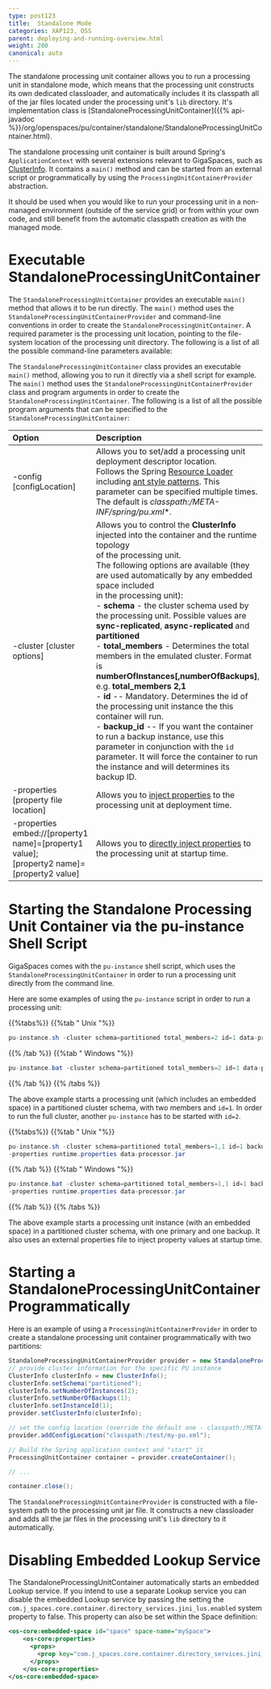 ```yaml
---
type: post123
title:  Standalone Mode
categories: XAP123, OSS
parent: deploying-and-running-overview.html
weight: 200
canonical: auto
---
```



 



The standalone processing unit container allows you to run a processing unit in standalone mode, which means that the processing unit constructs its own dedicated classloader, and automatically includes it its classpath all of the jar files located under the processing unit's `lib` directory.
It's implementation class is [StandaloneProcessingUnitContainer]({{% api-javadoc %}}/org/openspaces/pu/container/standalone/StandaloneProcessingUnitContainer.html).

The standalone processing unit container is built around Spring's `ApplicationContext` with several extensions relevant to GigaSpaces, such as [ClusterInfo](./obtaining-cluster-information.html).
It contains a `main()` method and can be started from an external script or programmatically by using the `ProcessingUnitContainerProvider` abstraction.

It should be used when you would like to run your processing unit in a non-managed environment (outside of the service grid) or from within your own code, and still benefit from the automatic classpath creation as with the managed mode.

# Executable StandaloneProcessingUnitContainer

The `StandaloneProcessingUnitContainer` provides an executable `main()` method that allows it to be run directly. The `main()` method uses the `StandaloneProcessingUnitContainerProvider` and command-line conventions in order to create the `StandaloneProcessingUnitContainer`. A required parameter is the processing unit location, pointing to the file-system location of the processing unit directory. The following is a list of all the possible command-line parameters available:

The `StandaloneProcessingUnitContainer` class provides an executable `main()` method, allowing you to run it directly via a shell script for example. The `main()` method uses the `StandaloneProcessingUnitContainerProvider` class and program arguments in order to create the `StandaloneProcessingUnitContainer`. The following is a list of all the possible program arguments that can be specified to the `StandaloneProcessingUnitContainer`:


| Option | Description |
|:-------|:------------|
|-config [configLocation] | Allows you to set/add a processing unit deployment descriptor location.<br>Follows the Spring [Resource Loader](http://static.springframework.org/spring/docs/2.5.x/reference/resources.html#resources-resourceloader) including [ant style patterns](http://static.springframework.org/spring/docs/2.5.x/reference/resources.html#resources-app-ctx-wildcards-in-resource-paths). This parameter can be specified multiple times.<br>The default is **classpath*:/META-INF/spring/pu.xml**. |
|-cluster [cluster options] | Allows you to control the **ClusterInfo** injected into the container and the runtime topology<br>of the processing unit.<br>The following options are available (they are used automatically by any embedded space included<br>in the processing unit):<br>- **schema** - the cluster schema used by the processing unit. Possible values are **sync-replicated**, **async-replicated** and **partitioned**<br>- **total_members** - Determines the total members in the emulated cluster. Format is **numberOfInstances[,numberOfBackups]**, e.g. **total_members 2,1**<br>- **id** -- Mandatory. Determines the id of the processing unit instance the this container will run.<br>- **backup_id** -- If you want the container to run a backup instance, use this parameter in conjunction with the `id` parameter. It will force the container to run the instance and will determines its backup ID. |
|-properties [property file location] | Allows you to [inject properties](./deployment-properties.html) to the processing unit at deployment time. |
|-properties embed://[property1 name]=[property1 value]; <br> [property2 name]=[property2 value] | Allows you to [directly inject properties](./deployment-properties.html) to the processing unit at startup time. |

# Starting the Standalone Processing Unit Container via the pu-instance Shell Script

GigaSpaces comes with the `pu-instance` shell script, which uses the `StandaloneProcessingUnitContainer` in order to run a processing unit directly from the command line.

Here are some examples of using the `pu-instance` script in order to run a processing unit:

{{%tabs%}}
{{%tab "  Unix "%}}


```java
pu-instance.sh -cluster schema=partitioned total_members=2 id=1 data-processor.jar
```

{{% /tab %}}
{{%tab "  Windows "%}}


```java
pu-instance.bat -cluster schema=partitioned total_members=2 id=1 data-processor.jar
```

{{% /tab %}}
{{% /tabs %}}

The above example starts a processing unit (which includes an embedded space) in a partitioned cluster schema, with two members and `id=1`. In order to run the full cluster, another `pu-instance` has to be started with `id=2`.

{{%tabs%}}
{{%tab "  Unix "%}}


```java
pu-instance.sh -cluster schema=partitioned total_members=1,1 id=1 backup_id=1
-properties runtime.properties data-processor.jar
```

{{% /tab %}}
{{%tab "  Windows "%}}


```java
pu-instance.bat -cluster schema=partitioned total_members=1,1 id=1 backup_id=1
-properties runtime.properties data-processor.jar
```

{{% /tab %}}
{{% /tabs %}}

The above example starts a processing unit instance (with an embedded space) in a partitioned cluster schema, with one primary and one backup. It also uses an external properties file to inject property values at startup time.

# Starting a StandaloneProcessingUnitContainer Programmatically

Here is an example of using a `ProcessingUnitContainerProvider` in order to create a standalone processing unit container programmatically with two partitions:


```java
StandaloneProcessingUnitContainerProvider provider = new StandaloneProcessingUnitContainerProvider("/usr/gigaspaces/data-processor.jar");
// provide cluster information for the specific PU instance
ClusterInfo clusterInfo = new ClusterInfo();
clusterInfo.setSchema("partitioned");
clusterInfo.setNumberOfInstances(2);
clusterInfo.setNumberOfBackups(1);
clusterInfo.setInstanceId(1);
provider.setClusterInfo(clusterInfo);

// set the config location (override the default one - classpath:/META-INF/spring/pu.xml)
provider.addConfigLocation("classpath:/test/my-pu.xml");

// Build the Spring application context and "start" it
ProcessingUnitContainer container = provider.createContainer();

// ...

container.close();
```

The `StandaloneProcessingUnitContainerProvider` is constructed with a file-system path to the processing unit jar file. It constructs a new classloader and adds all the jar files in the processing unit's `lib` directory to it automatically.


# Disabling Embedded Lookup Service

The StandaloneProcessingUnitContainer automatically starts an embedded Lookup service. If you intend to use a separate Lookup service you can disable the embedded Lookup service by passing the setting the `com.j_spaces.core.container.directory_services.jini_lus.enabled` system property to false. This property can also be set within the Space definition:

```xml
<os-core:embedded-space id="space" space-name="mySpace">
    <os-core:properties>
      <props>
        <prop key="com.j_spaces.core.container.directory_services.jini_lus.start-embedded-lus">false</prop>
      </props>
    </os-core:properties>
</os-core:embedded-space>
```
